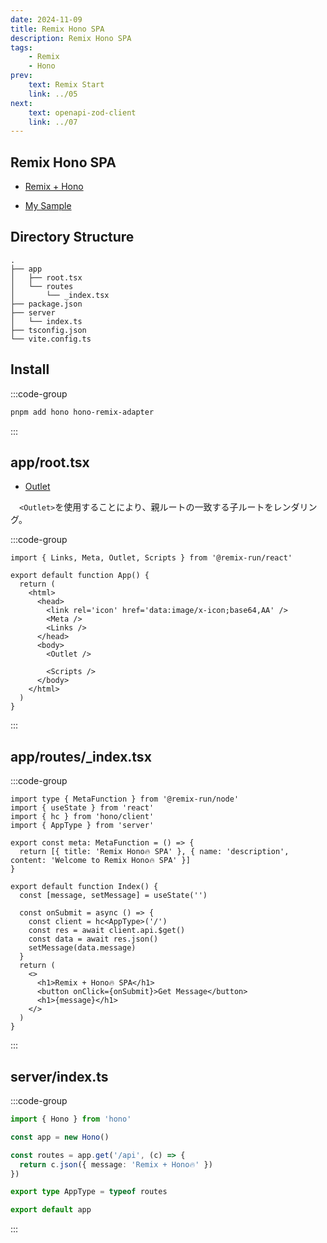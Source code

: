 ```yaml
---
date: 2024-11-09
title: Remix Hono SPA
description: Remix Hono SPA
tags: 
    - Remix
    - Hono
prev:
    text: Remix Start
    link: ../05
next:
    text: openapi-zod-client
    link: ../07
---
```


## Remix Hono SPA

* [Remix + Hono](https://hono.dev/examples/with-remix)

* [My Sample](https://github.com/nakita-Ypm/remix-hono-spa)

<X tweetId="1833098025553576218" />

## Directory Structure

```
.
├── app
│   ├── root.tsx
│   └── routes
│       └── _index.tsx
├── package.json
├── server
│   └── index.ts
├── tsconfig.json
└── vite.config.ts
```

## Install

:::code-group
```sh [pnpm]
pnpm add hono hono-remix-adapter
```
:::

## app/root.tsx

* [Outlet](https://remix.run/docs/en/main/components/outlet)

&emsp;`<Outlet>`を使用することにより、親ルートの一致する子ルートをレンダリング。

:::code-group
```tsx [app/root.tsx]
import { Links, Meta, Outlet, Scripts } from '@remix-run/react'

export default function App() {
  return (
    <html>
      <head>
        <link rel='icon' href='data:image/x-icon;base64,AA' />
        <Meta />
        <Links />
      </head>
      <body>
        <Outlet />

        <Scripts />
      </body>
    </html>
  )
}
```
:::

## app/routes/_index.tsx

:::code-group
```tsx [app/routes/_index.tsx]
import type { MetaFunction } from '@remix-run/node'
import { useState } from 'react'
import { hc } from 'hono/client'
import { AppType } from 'server'

export const meta: MetaFunction = () => {
  return [{ title: 'Remix Hono🔥 SPA' }, { name: 'description', content: 'Welcome to Remix Hono🔥 SPA' }]
}

export default function Index() {
  const [message, setMessage] = useState('')

  const onSubmit = async () => {
    const client = hc<AppType>('/')
    const res = await client.api.$get()
    const data = await res.json()
    setMessage(data.message)
  }
  return (
    <>
      <h1>Remix + Hono🔥 SPA</h1>
      <button onClick={onSubmit}>Get Message</button>
      <h1>{message}</h1>
    </>
  )
}
```
:::

## server/index.ts

:::code-group
```ts [server/index.ts]
import { Hono } from 'hono'

const app = new Hono()

const routes = app.get('/api', (c) => {
  return c.json({ message: 'Remix + Hono🔥' })
})

export type AppType = typeof routes

export default app
```
:::